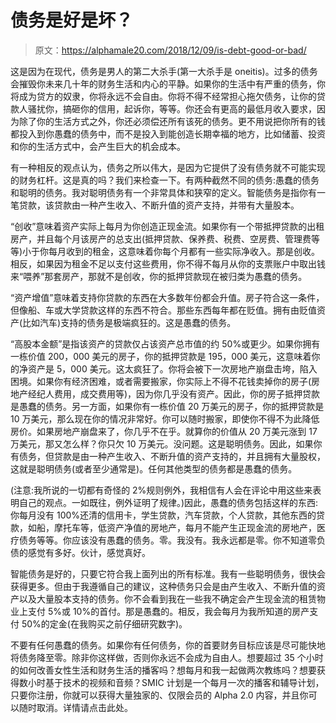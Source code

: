 # 债务是好是坏？

> 原文：<https://alphamale20.com/2018/12/09/is-debt-good-or-bad/>

这是因为在现代，债务是男人的第二大杀手(第一大杀手是 oneitis)。过多的债务会摧毁你未来几十年的财务生活和内心的平静。如果你的生活中有严重的债务，你将成为贷方的奴隶，你将永远不会自由。你将不得不经常担心拖欠债务，让你的贷款人骚扰你，搞砸你的信用，起诉你，等等。你还会有更高的最低月收入要求，因为除了你的生活方式之外，你还必须偿还所有该死的债务。更不用说把你所有的钱都投入到你愚蠢的债务中，而不是投入到能创造长期幸福的地方，比如储蓄、投资和你的生活方式中，会产生巨大的机会成本。

有一种相反的观点认为，债务之所以伟大，是因为它提供了没有债务就不可能实现的财务杠杆。这是真的吗？我们来检查一下。有两种截然不同的债务:愚蠢的债务和聪明的债务。我对聪明债务有一个非常具体和狭窄的定义。智能债务是指你有一笔贷款，该贷款由一种产生收入、不断升值的资产支持，并带有大量股本。

“创收”意味着资产实际上每月为你创造正现金流。如果你有一个带抵押贷款的出租房产，并且每个月该房产的总支出(抵押贷款、保养费、税费、空房费、管理费等等)小于你每月收到的租金，这意味着你每个月都有一些实际净收入。那是创收。相反，如果因为租金不足以支付这些费用，你不得不每月从你的支票账户中取出钱来“喂养”那套房产，那就不是创收，你的抵押贷款现在被归类为愚蠢的债务。

“资产增值”意味着支持你贷款的东西在大多数年份都会升值。房子符合这一条件，但像船、车或大学贷款这样的东西不符合。那些东西每年都在贬值。拥有由贬值资产(比如汽车)支持的债务是极端疯狂的。这是愚蠢的债务。

“高股本金额”是指该资产的贷款仅占该资产总市值的约 50%或更少。如果你拥有一栋价值 200，000 美元的房子，你的抵押贷款是 195，000 美元，这意味着你的净资产是 5，000 美元。这太疯狂了。你将会被下一次房地产崩盘击垮，陷入困境。如果你有经济困难，或者需要搬家，你实际上不得不花钱卖掉你的房子(房地产经纪人费用，成交费用等)，因为你几乎没有资产。因此，你的房子抵押贷款是愚蠢的债务。另一方面，如果你有一栋价值 20 万美元的房子，你的抵押贷款是 10 万美元，那么现在你的情况非常好。你可以随时搬家，即使你不得不为此降低房价。如果房地产崩盘来了，你几乎不在乎。就算你的价值从 20 万美元涨到 17 万美元，那又怎么样？你只欠 10 万美元。没问题。这是聪明债务。因此，如果你有债务，但贷款是由一种产生收入、不断升值的资产支持的，并且拥有大量股权，这就是聪明债务(或者至少通常是)。任何其他类型的债务都是愚蠢的债务。

(注意:我所说的一切都有奇怪的 2%规则例外，我相信有人会在评论中用这些来表明自己的观点。一如既往，例外证明了规律。)因此，愚蠢的债务包括这样的东西:你每月没有 100%还清的信用卡，学生贷款，汽车贷款，个人贷款，其他东西的贷款，如船，摩托车等，低资产净值的房地产，每月不能产生正现金流的房地产，医疗债务等等。你应该没有愚蠢的债务。零。我没有。我永远都是零。你不知道零负债的感觉有多好。伙计，感觉真好。

智能债务是好的，只要它符合我上面列出的所有标准。我有一些聪明债务，很快会获得更多。但由于我遵循自己的建议，这种债务只会是由产生收入、不断升值的资产以及大量股本支持的债务。你不会看到我在一些我不确定会产生现金流的租赁物业上支付 5%或 10%的首付。那是愚蠢的。相反，我会每月为我所知道的房产支付 50%的定金(在我购买之前仔细研究数字)。

不要有任何愚蠢的债务。如果你有任何债务，你的首要财务目标应该是尽可能快地将债务降至零。除非你这样做，否则你永远不会成为自由人。想要超过 35 个小时的如何改善女性生活和财务生活的播客吗？想每月和我一起做两次教练吗？想要获得数小时基于技术的视频和音频？SMIC 计划是一个每月一次的播客和辅导计划，只要你注册，你就可以获得大量独家的、仅限会员的 Alpha 2.0 内容，并且你可以随时取消。详情请点击此处。